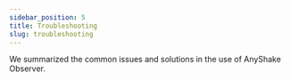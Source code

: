 ```yaml
---
sidebar_position: 5
title: Troubleshooting
slug: troubleshooting
---
```


We summarized the common issues and solutions in the use of AnyShake Observer.



